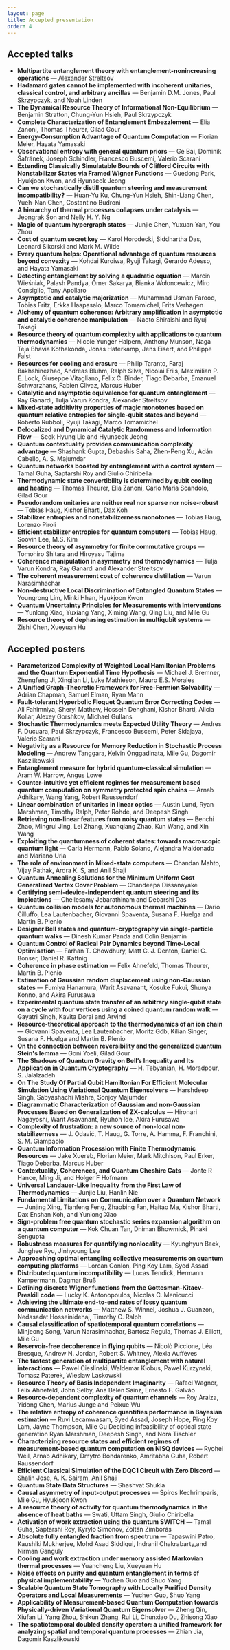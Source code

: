 ```yaml
---
layout: page
title: Accepted presentation
order: 4
---
```


<!---![Garden By the Bay](/garden_bay.jpg)--->

## Accepted talks

* **Multipartite entanglement theory with entanglement-nonincreasing operations** &mdash; Alexander Streltsov
* **Hadamard gates cannot be implemented with incoherent unitaries, classical control, and arbitrary ancillas** &mdash; Benjamin D.M. Jones, Paul Skrzypczyk, and Noah Linden
* **The Dynamical Resource Theory of Informational Non-Equilibrium** &mdash; Benjamin Stratton, Chung-Yun Hsieh, Paul Skrzypczyk
* **Complete Characterization of Entanglement Embezzlement** &mdash; Elia Zanoni, Thomas Theurer, Gilad Gour
* **Energy-Consumption Advantage of Quantum Computation** &mdash; Florian Meier, Hayata Yamasaki
* **Observational entropy with general quantum priors** &mdash; Ge Bai, Dominik Šafránek, Joseph Schindler, Francesco Buscemi, Valerio Scarani
* **Extending Classically Simulatable Bounds of Clifford Circuits with Nonstabilizer States via Framed Wigner Functions** &mdash; Guedong Park, Hyukjoon Kwon, and Hyunseok Jeong
* **Can we stochastically distill quantum steering and measurement incompatibility?** &mdash; Huan-Yu Ku, Chung-Yun Hsieh, Shin-Liang Chen, Yueh-Nan Chen, Costantino Budroni
* **A hierarchy of thermal processes collapses under catalysis** &mdash; Jeongrak Son and Nelly H. Y. Ng
* **Magic of quantum hypergraph states** &mdash; Junjie Chen, Yuxuan Yan, You Zhou
* **Cost of quantum secret key** &mdash; Karol Horodecki, Siddhartha Das, Leonard Sikorski and Mark M. Wilde
* **Every quantum helps:  Operational advantage of quantum resources beyond convexity** &mdash; Kohdai Kuroiwa, Ryuji Takagi, Gerardo Adesso, and Hayata Yamasaki
* **Detecting entanglement by solving a quadratic equation** &mdash; Marcin Wieśniak, Palash Pandya, Omer Sakarya, Bianka Wołoncewicz, Miro Consiglio, Tony Apollaro
* **Asymptotic and catalytic majorization** &mdash; Muhammad Usman Farooq, Tobias Fritz, Erkka Haapasalo, Marco Tomamichel, Frits Verhagen
* **Alchemy of quantum coherence: Arbitrary amplification in asymptotic and catalytic coherence manipulation** &mdash; Naoto Shiraishi and Ryuji Takagi
* **Resource theory of quantum complexity with applications to quantum thermodynamics** &mdash; Nicole Yunger Halpern, Anthony Munson, Naga Teja Bhavia Kothakonda, Jonas Haferkamp, Jens Eisert, and Philippe Faist
* **Resources for cooling and erasure** &mdash; Philip Taranto, Faraj Bakhshinezhad, Andreas Bluhm, Ralph Silva, Nicolai Friis, Maximilian P. E. Lock, Giuseppe Vitagliano, Felix C. Binder, Tiago Debarba, Emanuel Schwarzhans, Fabien Clivaz, Marcus Huber
* **Catalytic and asymptotic equivalence for quantum entanglement** &mdash; Ray Ganardi, Tulja Varun Kondra, Alexander Streltsov
* **Mixed-state additivity properties of magic monotones based on quantum relative entropies for single-qubit states and beyond** &mdash; Roberto Rubboli, Ryuji Takagi, Marco Tomamichel
* **Delocalized and Dynamical Catalytic Randomness and Information Flow** &mdash; Seok Hyung Lie and Hyunseok Jeong
* **Quantum contextuality provides communication complexity advantage** &mdash; Shashank Gupta, Debashis Saha, Zhen-Peng Xu, Adán Cabello, A. S. Majumdar
* **Quantum networks boosted by entanglement with a control system** &mdash; Tamal Guha, Saptarshi Roy and Giulio Chiribella
* **Thermodynamic state convertibility is determined by qubit cooling and heating** &mdash; Thomas Theurer, Elia Zanoni, Carlo Maria Scandolo, Gilad Gour
* **Pseudorandom unitaries are neither real nor sparse nor noise-robust** &mdash; Tobias Haug, Kishor Bharti, Dax Koh
* **Stabilizer entropies and nonstabilizerness monotones** &mdash; Tobias Haug, Lorenzo Piroli
* **Efficient stabilizer entropies for quantum computers** &mdash; Tobias Haug, Soovin Lee, M.S. Kim
* **Resource theory of asymmetry for finite commutative groups** &mdash; Tomohiro Shitara and Hiroyasu Tajima
* **Coherence manipulation in asymmetry and thermodynamics** &mdash; Tulja Varun Kondra, Ray Ganardi and Alexander Streltsov
* **The coherent measurement cost of coherence distillation** &mdash; Varun Narasimhachar
* **Non-destructive Local Discrimination of Entangled Quantum States** &mdash; Youngrong Lim, Minki Hhan, Hyukjoon Kwon
* **Quantum Uncertainty Principles for Measurements with Interventions** &mdash; Yunlong Xiao, Yuxiang Yang, Ximing Wang, Qing Liu, and Mile Gu
* **Resource theory of dephasing estimation in multiqubit systems** &mdash; Zishi Chen, Xueyuan Hu

## Accepted posters

* **Parameterized Complexity of Weighted Local Hamiltonian Problems and the Quantum Exponential Time Hypothesis** &mdash; Michael J. Bremner, Zhengfeng Ji, Xingjian Li, Luke Mathieson, Mauro E.S. Morales
* **A Unified Graph-Theoretic Framework for Free-Fermion Solvability** &mdash; Adrian Chapman, Samuel Elman, Ryan Mann
* **Fault-tolerant Hyperbolic Floquet Quantum Error Correcting Codes** &mdash; Ali Fahimniya, Sheryl Mathew, Hossein Dehghani, Kishor Bharti, Alicia Kollar, Alexey Gorshkov, Michael Gullans
* **Stochastic Thermodynamics meets Expected Utility Theory** &mdash; Andres F. Ducuara, Paul Skrzypczyk, Francesco Buscemi, Peter Sidajaya, Valerio Scarani
* **Negativity as a Resource for Memory Reduction in Stochastic Process Modeling** &mdash; Andrew Tanggara, Kelvin Onggadinata, Mile Gu, Dagomir Kaszlikowski
* **Entanglement measure for hybrid quantum-classical simulation** &mdash; Aram W. Harrow, Angus Lowe
* **Counter-intuitive yet efficient regimes for measurement based quantum computation on symmetry protected spin chains** &mdash; Arnab Adhikary, Wang Yang, Robert Raussendorf
* **Linear combination of unitaries in linear optics** &mdash; Austin Lund,  Ryan Marshman, Timothy Ralph, Peter Rohde, and Deepesh Singh
* **Retrieving non-linear features from noisy quantum states** &mdash; Benchi Zhao, Mingrui Jing, Lei Zhang, Xuanqiang Zhao, Kun Wang, and Xin Wang
* **Exploiting the quantumness of coherent states: towards macroscopic quantum light** &mdash; Carla Hermann, Pablo Solano, Alejandra Maldonado and Mariano Uria
* **The role of environment in Mixed-state computers** &mdash; Chandan Mahto, Vijay Pathak, Ardra K. S, and Anil Shaji
* **Quantum Annealing Solutions for the Minimum Uniform Cost Generalized Vertex Cover Problem** &mdash; Chandeepa Dissanayake
* **Certifying semi-device-independent quantum steering and its impications** &mdash; 	Chellesamy Jebarathinam and Debarshi Das
* **Quantum collision models for autonomous thermal machines** &mdash; Dario Cilluffo, Lea Lautenbacher, Giovanni Spaventa, Susana F. Huelga and Martin B. Plenio
* **Designer Bell states and quantum-cryptography via single-particle quantum walks** &mdash; Dinesh Kumar Panda and Colin Benjamin
* **Quantum Control of Radical Pair Dynamics beyond Time-Local Optimisation** &mdash; Farhan T. Chowdhury, Matt C. J. Denton, Daniel C. Bonser, Daniel R. Kattnig
* **Coherence in phase estimation** &mdash; Felix Ahnefeld, Thomas Theurer, Martin B. Plenio
* **Estimation of Gaussian random displacement using non-Gaussian states** &mdash; Fumiya Hanamura, Warit Asavanant, Kosuke Fukui, Shunya Konno, and Akira Furusawa
* **Experimental quantum state transfer of an arbitrary single-qubit state on a cycle with four vertices using a coined quantum random walk** &mdash; Gayatri Singh, Kavita Dorai and Arvind
* **Resource-theoretical approach to the thermodynamics of an ion chain** &mdash; Giovanni Spaventa, Lea Lautenbacher, Moritz Göb, Kilian Singer, Susana F. Huelga and Martin B. Plenio
* **On the connection between reversibility and the generalized quantum Stein's lemma** &mdash; Goni Yoeli, Gilad Gour
* **The Shadows of Quantum Gravity on Bell’s Inequality and Its Application in Quantum Cryptography** &mdash; H. Tebyanian, H. Moradpour, S. Jalalzadeh
* **On The Study Of Partial Qubit Hamiltonian For Efficient Molecular Simulation Using Variational Quantum Eigensolvers** &mdash; Harshdeep Singh, Sabyashachi Mishra, Sonjoy Majumder
* **Diagrammatic Characterization of Gaussian and non-Gaussian Processes Based on Generalization of ZX-calculus** &mdash; Hironari Nagayoshi, Warit Asavanant, Ryuhoh Ide, Akira Furusawa
* **Complexity of frustration: a new source of non-local non-stabilizerness** &mdash; J. Odavić, T. Haug, G. Torre, A. Hamma, F. Franchini, S. M. Giampaolo
* **Quantum Information Procession with Finite Thermodynamic Resources** &mdash; Jake Xuereb, Florian Meier, Mark Mitchison, Paul Erker, Tiago Debarba, Marcus Huber
* **Contextuality, Coherences, and Quantum Cheshire Cats** &mdash; Jonte R Hance, Ming Ji, and Holger F Hofmann
* **Universal Landauer-Like Inequality from the First Law of Thermodynamics** &mdash; Junjie Liu, Hanlin Nie
* **Fundamental Limitations on Communication over a Quantum Network** &mdash; Junjing Xing, Tianfeng Feng, Zhaobing Fan, Haitao Ma, Kishor Bharti, Dax Enshan Koh, and Yunlong Xiao
* **Sign-problem free quantum stochastic series expansion algorithm on a quantum computer** &mdash; Kok Chuan Tan, Dhiman Bhowmick, Pinaki Sengupta
* **Robustness measures for quantifying nonlocality** &mdash; Kyunghyun Baek, Junghee Ryu, Jinhyoung Lee
* **Approaching optimal entangling collective measurements on quantum computing platforms** &mdash; Lorcan Conlon, Ping Koy Lam, Syed Assad
* **Distributed quantum incompatibility** &mdash; Lucas Tendick, Hermann Kampermann, Dagmar Bruß
* **Defining discrete Wigner functions from the Gottesman-Kitaev-Preskill code** &mdash; Lucky K. Antonopoulos, Nicolas C. Menicucci
* **Achieving the ultimate end-to-end rates of lossy quantum communication networks** &mdash; Matthew S. Winnel, Joshua J. Guanzon, Nedasadat Hosseinidehaj, Timothy C. Ralph
* **Causal classification of spatiotemporal quantum correlations** &mdash; Minjeong Song, Varun Narasimhachar, Bartosz Regula, Thomas J. Elliott, Mile Gu
* **Reservoir-free decoherence in flying qubits** &mdash; Nicolò Piccione, Léa Bresque, Andrew N. Jordan, Robert S. Whitney, Alexia Auffèves
* **The fastest generation of multipartite entanglement with natural interactions** &mdash; Pawel Cieslinski, Waldemar Klobus, Pawel Kurzynski, Tomasz Paterek, Wieslaw Laskowski
* **Resource Theory of Basis Independent Imaginarity** &mdash; Rafael Wagner, Felix Ahnefeld, John Selby, Ana Belén Sainz, Ernesto F. Galvão
* **Resource-dependent complexity of quantum channels** &mdash; Roy Araiza, Yidong Chen, Marius Junge and Peixue Wu 
* **The relative entropy of coherence quantifies performance in Bayesian estimation** &mdash; Ruvi Lecamwasam, Syed Assad, Joseph Hope, Ping Koy Lam, Jayne Thompson, Mile Gu
Deciding infeasibility of optical state generation	Ryan Marshman, Deepesh Singh, and Nora Tischler
* **Characterizing resource states and efficient regimes of measurement-based quantum computation on NISQ devices** &mdash; Ryohei Weil, Arnab Adhikary, Dmytro Bondarenko, Amritabha Guha, Robert Raussendorf
* **Efficient Classical Simulation of the DQC1 Circuit with Zero Discord** &mdash; Shalin Jose, A. K. Sairam, Anil Shaji
* **Quantum State Data Structures** &mdash; Shashvat Shukla
* **Causal asymmetry of input-output processes** &mdash; Spiros Kechrimparis, Mile Gu, Hyukjoon Kwon
* **A resource theory of activity for quantum thermodynamics in the absence of heat baths** &mdash; Swati, Uttam Singh, Giulio Chiribella
* **Activation of work extraction using the quantum SWITCH** &mdash; Tamal Guha, Saptarshi Roy, Kyrylo Simonov, Zoltán Zimborás
* **Absolute fully entangled fraction from spectrum** &mdash; Tapaswini Patro, Kaushiki Mukherjee, Mohd Asad Siddiqui, Indranil Chakrabarty,and Nirman Ganguly
* **Cooling and work extraction under memory assisted Markovian thermal processes** &mdash; Yuancheng Liu, Xueyuan Hu
* **Noise effects on purity and quantum entanglement in terms of physical implementability** &mdash; Yuchen Guo and Shuo Yang
* **Scalable Quantum State Tomography with Locally Purified Density Operators and Local Measurements** &mdash; Yuchen Guo, Shuo Yang
* **Applicability of Measurement-based Quantum Computation towards Physically-driven Variational Quantum Eigensolver** &mdash; Zheng Qin, Xiufan Li, Yang Zhou, Shikun Zhang, Rui Li, Chunxiao Du, Zhisong Xiao
* **The spatiotemporal doubled density operator: a unified framework for analyzing spatial and temporal quantum processes** &mdash; Zhian Jia, Dagomir Kaszlikowski
